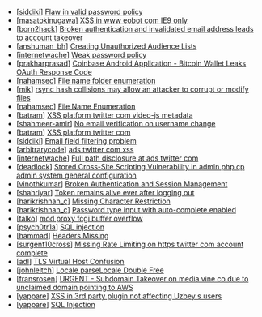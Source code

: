 * [[siddiki](https://hackerone.com/siddiki)] [Flaw in valid password policy ](https://hackerone.com/reports/33331)
* [[masatokinugawa](https://hackerone.com/masatokinugawa)] [XSS in www eobot com IE9 only ](https://hackerone.com/reports/37622)
* [[born2hack](https://hackerone.com/born2hack)] [Broken authentication and invalidated email address leads to account takeover](https://hackerone.com/reports/22203)
* [[anshuman_bh](https://hackerone.com/anshuman_bh)] [Creating Unauthorized Audience Lists](https://hackerone.com/reports/31188)
* [[internetwache](https://hackerone.com/internetwache)] [Weak password policy](https://hackerone.com/reports/28703)
* [[prakharprasad](https://hackerone.com/prakharprasad)] [Coinbase Android Application - Bitcoin Wallet Leaks OAuth Response Code](https://hackerone.com/reports/5314)
* [[nahamsec](https://hackerone.com/nahamsec)] [File name folder enumeration ](https://hackerone.com/reports/35823)
* [[mik](https://hackerone.com/mik)] [rsync hash collisions may allow an attacker to corrupt or modify files](https://hackerone.com/reports/20873)
* [[nahamsec](https://hackerone.com/nahamsec)] [File Name Enumeration ](https://hackerone.com/reports/33935)
* [[batram](https://hackerone.com/batram)] [XSS platform twitter com  video-js metadata](https://hackerone.com/reports/29360)
* [[shahmeer-amir](https://hackerone.com/shahmeer-amir)] [No email verification on username change](https://hackerone.com/reports/29331)
* [[batram](https://hackerone.com/batram)] [XSS platform twitter com](https://hackerone.com/reports/29328)
* [[siddiki](https://hackerone.com/siddiki)] [Email field filtering problem ](https://hackerone.com/reports/28632)
* [[arbitrarycode](https://hackerone.com/arbitrarycode)] [ads twitter com xss](https://hackerone.com/reports/27511)
* [[internetwache](https://hackerone.com/internetwache)] [Full path disclosure at ads twitter com](https://hackerone.com/reports/26825)
* [[deadlock](https://hackerone.com/deadlock)] [Stored Cross-Site Scripting Vulnerability in admin php cp admin system general configuration](https://hackerone.com/reports/26482)
* [[vinothkumar](https://hackerone.com/vinothkumar)] [Broken Authentication and Session Management](https://hackerone.com/reports/23579)
* [[shahriyar](https://hackerone.com/shahriyar)] [Token remains alive ever after logging out ](https://hackerone.com/reports/14177)
* [[harikrishnan_c](https://hackerone.com/harikrishnan_c)] [Missing Character Restriction](https://hackerone.com/reports/13634)
* [[harikrishnan_c](https://hackerone.com/harikrishnan_c)] [Password type input with auto-complete enabled](https://hackerone.com/reports/13628)
* [[talko](https://hackerone.com/talko)] [mod proxy fcgi buffer overflow](https://hackerone.com/reports/36264)
* [[psych0tr1a](https://hackerone.com/psych0tr1a)] [SQL injection                     ](https://hackerone.com/reports/9919)
* [[hammad](https://hackerone.com/hammad)] [Headers Missing](https://hackerone.com/reports/36053)
* [[surgent10cross](https://hackerone.com/surgent10cross)] [Missing Rate Limiting on https  twitter com account complete](https://hackerone.com/reports/27166)
* [[adl](https://hackerone.com/adl)] [TLS Virtual Host Confusion](https://hackerone.com/reports/501)
* [[johnleitch](https://hackerone.com/johnleitch)] [Locale parseLocale Double Free](https://hackerone.com/reports/35102)
* [[fransrosen](https://hackerone.com/fransrosen)] [URGENT - Subdomain Takeover on media vine co due to unclaimed domain pointing to AWS](https://hackerone.com/reports/32825)
* [[yappare](https://hackerone.com/yappare)] [XSS in 3rd party plugin not affecting Uzbey s users ](https://hackerone.com/reports/23010)
* [[yappare](https://hackerone.com/yappare)] [SQL Injection](https://hackerone.com/reports/23014)

